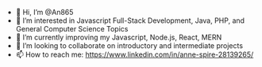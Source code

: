 - 👋 Hi, I’m @An865
- 👀 I’m interested in Javascript Full-Stack Development, Java, PHP, and General Computer Science Topics
- 🌱 I’m currently improving my Javascript, Node.js, React, MERN
- 💞️ I’m looking to collaborate on introductory and intermediate projects
- 📫 How to reach me: https://www.linkedin.com/in/anne-spire-28139265/

<!---
An865/An865 is a ✨ special ✨ repository because its `README.md` (this file) appears on your GitHub profile.
You can click the Preview link to take a look at your changes.
--->
